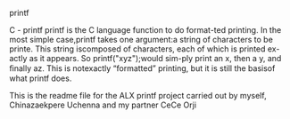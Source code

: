 printf

C - printf printf is the C language function to do format-ted printing. In the most simple case,printf takes one argument:a string of characters to be printe. This string iscomposed of characters, each of which is printed ex-actly as it appears. So printf("xyz");would sim-ply print an x, then a y, and ﬁnally az. This is notexactly “formatted” printing, but it is still the basisof what printf does.

This is the readme file for the ALX printf project carried out by myself, Chinazaekpere Uchenna and my partner CeCe Orji

